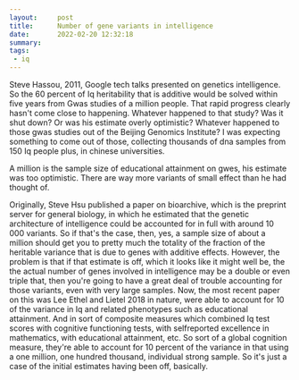 ```yaml
---
layout:     post
title:      Number of gene variants in intelligence
date:       2022-02-20 12:32:18
summary:    
tags:
 - iq
---
```


Steve Hassou, 2011, Google tech talks presented on genetics intelligence. So the 60 percent of Iq heritability that is additive would be solved within five years from Gwas studies of a million people. That rapid progress clearly hasn't come close to happening. Whatever happened to that study? Was it shut down? Or was his estimate overly optimistic? Whatever happened to those gwas studies out of the Beijing Genomics Institute? I was expecting something to come out of those, collecting thousands of dna samples from 150 Iq people plus, in chinese universities. 

A million is the sample size of educational attainment on gwes, his estimate was too optimistic. There are way more variants of small effect than he had thought of.

Originally, Steve Hsu published a paper on bioarchive, which is the preprint server for general biology, in which he estimated that the genetic architecture of intelligence could be accounted for in full with around 10 000 variants. So if that's the case, then, yes, a sample size of about a million should get you to pretty much the totality of the fraction of the heritable variance that is due to genes with additive effects. However, the problem is that if that estimate is off, which it looks like it might well be, the the actual number of genes involved in intelligence may be a double or even triple that, then you're going to have a great deal of trouble accounting for those variants, even with very large samples. Now, the most recent paper on this was Lee Ethel and Lietel 2018 in nature, were able to account for 10 of the variance in Iq and related phenotypes such as educational attainment. And in sort of composite measures which combined Iq test scores with cognitive functioning tests, with selfreported excellence in mathematics, with educational attainment, etc. So sort of a global cognition measure, they're able to account for 10 percent of the variance in that using a one million, one hundred thousand, individual strong sample. So it's just a case of the initial estimates having been off, basically.